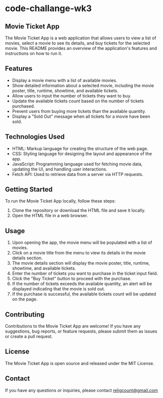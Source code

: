 # code-challange-wk3
## Movie Ticket App

The Movie Ticket App is a web application that allows users to view a list of movies, select a movie to see its details, and buy tickets for the selected movie. This README provides an overview of the application's features and instructions on how to run it.

## Features

- Display a movie menu with a list of available movies.
- Show detailed information about a selected movie, including the movie poster, title, runtime, showtime, and available tickets.
- Allow users to input the number of tickets they want to buy.
- Update the available tickets count based on the number of tickets purchased.
- Prevent users from buying more tickets than the available quantity.
- Display a "Sold Out" message when all tickets for a movie have been sold.

## Technologies Used

- HTML: Markup language for creating the structure of the web page.
- CSS: Styling language for designing the layout and appearance of the app.
- JavaScript: Programming language used for fetching movie data, updating the UI, and handling user interactions.
- Fetch API: Used to retrieve data from a server via HTTP requests.

## Getting Started

To run the Movie Ticket App locally, follow these steps:

1. Clone the repository or download the HTML file and save it locally.
2. Open the HTML file in a web browser.

## Usage

1. Upon opening the app, the movie menu will be populated with a list of movies.
2. Click on a movie title from the menu to view its details in the movie details section.
3. The movie details section will display the movie poster, title, runtime, showtime, and available tickets.
4. Enter the number of tickets you want to purchase in the ticket input field.
5. Click the "Buy Ticket" button to proceed with the purchase.
6. If the number of tickets exceeds the available quantity, an alert will be displayed indicating that the movie is sold out.
7. If the purchase is successful, the available tickets count will be updated on the page.

## Contributing

Contributions to the Movie Ticket App are welcome! If you have any suggestions, bug reports, or feature requests, please submit them as issues or create a pull request.

## License

The Movie Ticket App is open source and released under the MIT License.

## Contact

If you have any questions or inquiries, please contact religcount@gmail.com
